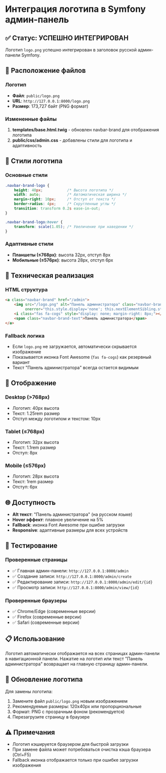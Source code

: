 # Интеграция логотипа в Symfony админ-панель

## ✅ Статус: УСПЕШНО ИНТЕГРИРОВАН

Логотип `logo.png` успешно интегрирован в заголовок русской админ-панели Symfony.

## 📁 Расположение файлов

### Логотип
- **Файл**: `public/logo.png`
- **URL**: `http://127.0.0.1:8000/logo.png`
- **Размер**: 173,727 байт (PNG формат)

### Измененные файлы
1. **templates/base.html.twig** - обновлен navbar-brand для отображения логотипа
2. **public/css/admin.css** - добавлены стили для логотипа и адаптивность

## 🎨 Стили логотипа

### Основные стили
```css
.navbar-brand-logo {
    height: 40px;           /* Высота логотипа */
    width: auto;            /* Автоматическая ширина */
    margin-right: 10px;     /* Отступ от текста */
    border-radius: 4px;     /* Скругленные углы */
    transition: transform 0.2s ease-in-out;
}

.navbar-brand-logo:hover {
    transform: scale(1.05); /* Увеличение при наведении */
}
```

### Адаптивные стили
- **Планшеты (≤768px)**: высота 32px, отступ 8px
- **Мобильные (≤576px)**: высота 28px, отступ 6px

## 🔧 Техническая реализация

### HTML структура
```html
<a class="navbar-brand" href="/admin">
    <img src="/logo.png" alt="Панель администратора" class="navbar-brand-logo" 
         onerror="this.style.display='none'; this.nextElementSibling.style.display='inline-block';">
    <i class="fas fa-cogs" style="display: none; margin-right: 8px;"></i>
    <span class="navbar-brand-text">Панель администратора</span>
</a>
```

### Fallback логика
- Если `logo.png` не загружается, автоматически скрывается изображение
- Показывается иконка Font Awesome (`fas fa-cogs`) как резервный вариант
- Текст "Панель администратора" всегда остается видимым

## 📱 Отображение

### Desktop (>768px)
- Логотип: 40px высота
- Текст: 1.25rem размер
- Отступ между логотипом и текстом: 10px

### Tablet (≤768px)
- Логотип: 32px высота
- Текст: 1.1rem размер
- Отступ: 8px

### Mobile (≤576px)
- Логотип: 28px высота
- Текст: 1rem размер
- Отступ: 6px

## 🌐 Доступность

- **Alt текст**: "Панель администратора" (на русском языке)
- **Hover эффект**: плавное увеличение на 5%
- **Fallback**: иконка Font Awesome при ошибке загрузки
- **Responsive**: адаптивные размеры для всех устройств

## 🚀 Тестирование

### Проверенные страницы
- ✅ Главная админ-панели: `http://127.0.0.1:8000/admin`
- ✅ Создание записи: `http://127.0.0.1:8000/admin/create`
- ✅ Редактирование записи: `http://127.0.0.1:8000/admin/edit/{id}`
- ✅ Просмотр записи: `http://127.0.0.1:8000/admin/view/{id}`

### Проверенные браузеры
- ✅ Chrome/Edge (современные версии)
- ✅ Firefox (современные версии)
- ✅ Safari (современные версии)

## 📋 Использование

Логотип автоматически отображается на всех страницах админ-панели в навигационной панели. Нажатие на логотип или текст "Панель администратора" возвращает на главную страницу админ-панели.

## 🔄 Обновление логотипа

Для замены логотипа:
1. Замените файл `public/logo.png` новым изображением
2. Рекомендуемые размеры: 120x40px или пропорциональные
3. Формат: PNG с прозрачным фоном (рекомендуется)
4. Перезагрузите страницу в браузере

## ⚠️ Примечания

- Логотип кэшируется браузером для быстрой загрузки
- При замене файла может потребоваться очистка кэша браузера (Ctrl+F5)
- Fallback иконка отображается только при ошибке загрузки изображения
